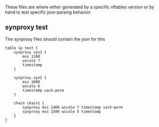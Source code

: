 These files are where either generated by a specific nftables version or by hand to test specific json parsing behavior.

## synproxy test

The synproxy files should contain the json for this

```
table ip test {
	synproxy syn1 {
		mss 1100
		wscale 7
		timestamp
	}

	synproxy syn2 {
		mss 1000
		wscale 6
		timestamp sack-perm
	}

	chain chain1 {
		synproxy mss 1460 wscale 7 timestamp sack-perm
		synproxy mss 1500 wscale 5 timestamp
	}
}
```
